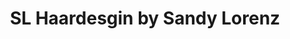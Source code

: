---
title: "SL Haardesgin by Sandy Lorenz"
url: /konradsreuth/sl-haardesgin-by-sandy-lorenz/
shop: Friseur
---